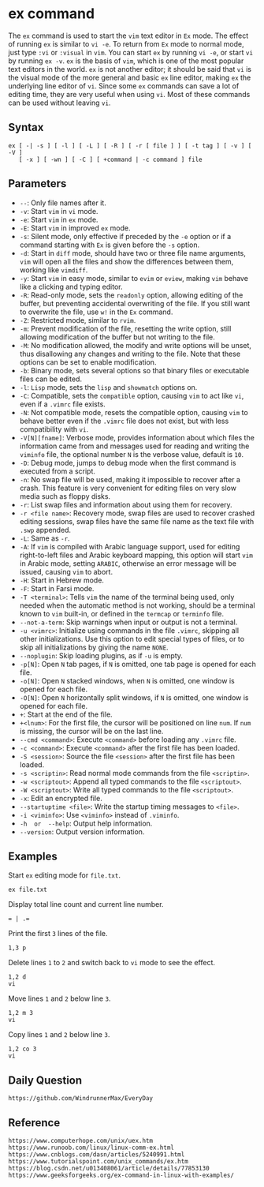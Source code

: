 # ex command
The `ex` command is used to start the `vim` text editor in `Ex` mode. The effect of running `ex` is similar to `vi -e`. To return from `Ex` mode to normal mode, just type `:vi` or `:visual` in `vim`. You can start `ex` by running `vi -e`, or start `vi` by running `ex -v`. `ex` is the basis of `vim`, which is one of the most popular text editors in the world. `ex` is not another editor; it should be said that `vi` is the visual mode of the more general and basic `ex` line editor, making `ex` the underlying line editor of `vi`. Since some `ex` commands can save a lot of editing time, they are very useful when using `vi`. Most of these commands can be used without leaving `vi`.

## Syntax

```shell
ex [ -| -s ] [ -l ] [ -L ] [ -R ] [ -r [ file ] ] [ -t tag ] [ -v ] [ -V ] 
   [ -x ] [ -wn ] [ -C ] [ +command | -c command ] file
```

## Parameters
* `--`: Only file names after it.
* `-v`: Start `vim` in `vi` mode.
* `-e`: Start `vim` in `ex` mode.
* `-E`: Start `vim` in improved `ex` mode.
* `-s`: Silent mode, only effective if preceded by the `-e` option or if a command starting with `Ex` is given before the `-s` option.
* `-d`: Start in `diff` mode, should have two or three file name arguments, `vim` will open all the files and show the differences between them, working like `vimdiff`.
* `-y`: Start `vim` in easy mode, similar to `evim` or `eview`, making `vim` behave like a clicking and typing editor.
* `-R`: Read-only mode, sets the `readonly` option, allowing editing of the buffer, but preventing accidental overwriting of the file. If you still want to overwrite the file, use `w!` in the `Ex` command.
* `-Z`: Restricted mode, similar to `rvim`.
* `-m`: Prevent modification of the file, resetting the write option, still allowing modification of the buffer but not writing to the file.
* `-M`: No modification allowed, the modify and write options will be unset, thus disallowing any changes and writing to the file. Note that these options can be set to enable modification.
* `-b`: Binary mode, sets several options so that binary files or executable files can be edited.
* `-l`: `Lisp` mode, sets the `lisp` and `showmatch` options on.
* `-C`: Compatible, sets the `compatible` option, causing `vim` to act like `vi`, even if a `.vimrc` file exists.
* `-N`: Not compatible mode, resets the compatible option, causing `vim` to behave better even if the `.vimrc` file does not exist, but with less compatibility with `vi`.
* `-V[N][fname]`: Verbose mode, provides information about which files the information came from and messages used for reading and writing the `viminfo` file, the optional number `N` is the verbose value, default is `10`.
* `-D`: Debug mode, jumps to debug mode when the first command is executed from a script.
* `-n`: No swap file will be used, making it impossible to recover after a crash. This feature is very convenient for editing files on very slow media such as floppy disks.
* `-r`: List swap files and information about using them for recovery.
* `-r <file name>`: Recovery mode, swap files are used to recover crashed editing sessions, swap files have the same file name as the text file with `.swp` appended.
* `-L`: Same as `-r`.
* `-A`: If `vim` is compiled with Arabic language support, used for editing right-to-left files and Arabic keyboard mapping, this option will start `vim` in Arabic mode, setting `ARABIC`, otherwise an error message will be issued, causing `vim` to abort.
* `-H`: Start in Hebrew mode.
* `-F`: Start in Farsi mode.
* `-T <terminal>`: Tells `vim` the name of the terminal being used, only needed when the automatic method is not working, should be a terminal known to `vim` built-in, or defined in the `termcap` or `terminfo` file.
* `--not-a-term`: Skip warnings when input or output is not a terminal.
* `-u <vimrc>`: Initialize using commands in the file `.vimrc`, skipping all other initializations. Use this option to edit special types of files, or to skip all initializations by giving the name `NONE`.
* `--noplugin`: Skip loading plugins, as if `-u` is empty.
* `-p[N]`: Open `N` tab pages, if `N` is omitted, one tab page is opened for each file.
* `-o[N]`: Open `N` stacked windows, when `N` is omitted, one window is opened for each file.
* `-O[N]`: Open `N` horizontally split windows, if `N` is omitted, one window is opened for each file.
* `+`: Start at the end of the file.
* `+<lnum>`: For the first file, the cursor will be positioned on line `num`. If `num` is missing, the cursor will be on the last line.
* `--cmd <command>`: Execute `<command>` before loading any `.vimrc` file.
* `-c <command>`: Execute `<command>` after the first file has been loaded.
* `-S <session>`: Source the file `<session>` after the first file has been loaded.
* `-s <scriptin>`: Read normal mode commands from the file `<scriptin>`.
* `-w <scriptout>`: Append all typed commands to the file `<scriptout>`.
* `-W <scriptout>`: Write all typed commands to the file `<scriptout>`.
* `-x`: Edit an encrypted file.
* `--startuptime <file>`: Write the startup timing messages to `<file>`.
* `-i <viminfo>`: Use `<viminfo>` instead of `.viminfo`.
* `-h  or  --help`: Output help information.
* `--version`: Output version information.

## Examples
Start `ex` editing mode for `file.txt`.

```shell
ex file.txt
```

Display total line count and current line number.

```shell
= | .=
```

Print the first `3` lines of the file.

```shell
1,3 p
```

Delete lines `1` to `2` and switch back to `vi` mode to see the effect.

```shell
1,2 d
vi
```

Move lines `1` and `2` below line `3`.

```shell
1,2 m 3
vi
```

Copy lines `1` and `2` below line `3`.

```shell
1,2 co 3
vi
```


## Daily Question

```
https://github.com/WindrunnerMax/EveryDay
```

## Reference

```
https://www.computerhope.com/unix/uex.htm
https://www.runoob.com/linux/linux-comm-ex.html
https://www.cnblogs.com/dasn/articles/5240991.html
https://www.tutorialspoint.com/unix_commands/ex.htm
https://blog.csdn.net/u013408061/article/details/77853130
https://www.geeksforgeeks.org/ex-command-in-linux-with-examples/
```
